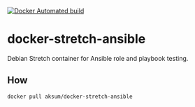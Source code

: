 [![Docker Automated build](https://img.shields.io/docker/automated/jrottenberg/ffmpeg.svg)](https://hub.docker.com/r/aksum/docker-stretch-ansible/)

docker-stretch-ansible
======================

Debian Stretch container for Ansible role and playbook testing.

How
---

`docker pull aksum/docker-stretch-ansible`


